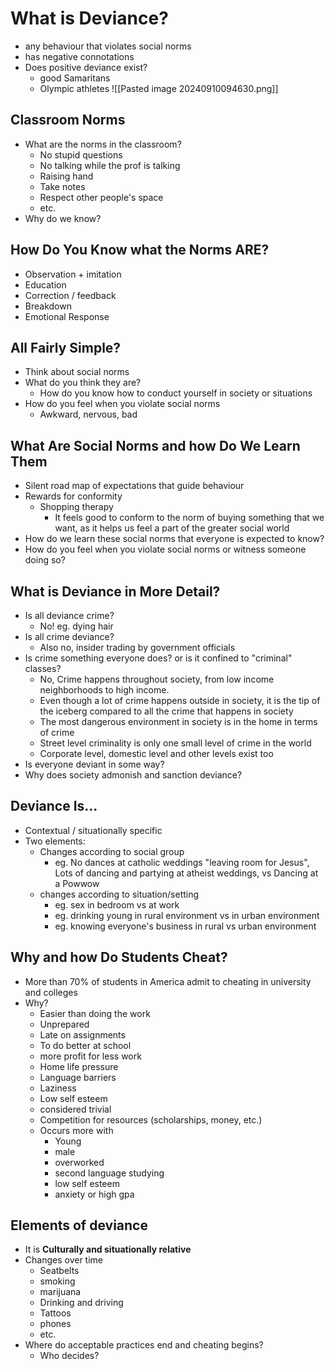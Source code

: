 # What is Deviance?
- any behaviour that violates social norms
- has negative connotations
- Does positive deviance exist?
	- good Samaritans
	- Olympic athletes
![[Pasted image 20240910094630.png]]
## Classroom Norms
- What are the norms in the classroom?
	- No stupid questions
	- No talking while the prof is talking
	- Raising hand
	- Take notes
	- Respect other people's space
	- etc.
- Why do we know?
## How Do You Know what the Norms ARE?
- Observation + imitation
- Education
- Correction / feedback
- Breakdown
- Emotional Response
## All Fairly Simple?
- Think about social norms
- What do you think they are?
	- How do you know how to conduct yourself in society or situations
- How do you feel when you violate social norms
	- Awkward, nervous, bad
## What Are Social Norms and how Do We Learn Them
- Silent road map of expectations that guide behaviour
- Rewards for conformity
	- Shopping therapy
		- It feels good to conform to the norm of buying something that we want, as it helps us feel a part of the greater social world
- How do we learn these social norms that everyone is expected to know?
- How do you feel when you violate social norms or witness someone doing so?
## What is Deviance in More Detail?
- Is all deviance crime?
	- No! eg. dying hair
- Is all crime deviance?
	- Also no, insider trading by government officials
- Is crime something everyone does? or is it confined to "criminal" classes?
	- No, Crime happens throughout society, from low income neighborhoods to high income.
	- Even though a lot of crime happens outside in society, it is the tip of the iceberg compared to all the crime that happens in society
	- The most dangerous environment in society is in the home in terms of crime
	- Street level criminality is only one small level of crime in the world
	- Corporate level, domestic level and other levels exist too
- Is everyone deviant in some way?
- Why does society admonish and sanction deviance?
## Deviance Is...
- Contextual / situationally specific
- Two elements:
	- Changes according to social group
		- eg. No dances at catholic weddings "leaving room for Jesus", Lots of dancing and partying at atheist weddings, vs Dancing at a Powwow
	- changes according to situation/setting
		- eg. sex in bedroom vs at work
		- eg. drinking young in rural environment vs in urban environment
		- eg. knowing everyone's business in rural vs urban environment
## Why and how Do Students Cheat?
- More than 70% of students in America admit to cheating in university and colleges
- Why?
	- Easier than doing the work
	- Unprepared
	- Late on assignments
	- To do better at school
	- more profit for less work
	- Home life pressure
	- Language barriers
	- Laziness
	- Low self esteem
	- considered trivial
	- Competition for resources (scholarships, money, etc.)
	- Occurs more with
		- Young
		- male
		- overworked
		- second language studying
		- low self esteem
		- anxiety or high gpa
## Elements of deviance
- It is **Culturally and situationally relative**
- Changes over time
	- Seatbelts
	- smoking
	- marijuana
	- Drinking and driving
	- Tattoos
	- phones
	- etc.
- Where do acceptable practices end and cheating begins?
	- Who decides?
